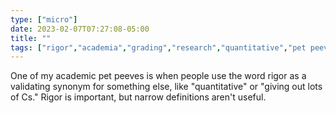 ```yaml
---
type: ["micro"]
date: 2023-02-07T07:27:08-05:00
title: ""
tags: ["rigor","academia","grading","research","quantitative","pet peeves"]
---
```

One of my academic pet peeves is when people use the word rigor as a validating synonym for something else, like "quantitative" or "giving out lots of Cs." Rigor is important, but narrow definitions aren't useful.
